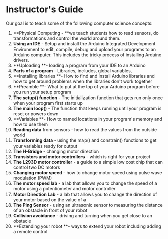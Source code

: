 # Instructor's Guide

Our goal is to teach some of the following computer science concepts:

1. **Physical Computing - **we teach students how to read sensors, do transformations and control the world around them.
2. **Using an IDE** - Setup and install the Arduino Integrated Development Environment to edit, compile, debug and upload your programs to an Arduino computer. This includes the tricky process of installing Arduino drivers.
3. **Uploading **- loading a program from your IDE to an Arduino
4. **Parts of a program** - Libraries, includes, global variables, 
5. **Installing libraries **- How to find and install Arduino libraries and how to get around problems when the libraries don't work together
6. **Preamble **- What to put at the top of your Arduino program before you run your setup program
7. **The setup\(\) function** - The initialization function that gets run only once when your program first starts up
8. **The main loop\(\)** - The function that keeps running until your program is reset or powers down
9. **Variables **- How to named locations in your program's memory and how to use them
10. **Reading data** from sensors - how to read the values from the outside world
11. **Transforming data** - using the map\(\) and constrain\(\) functions to get your variables ready for output
12. **The H-Bridge** - changing motor direction
13. **Transistors and motor controllers** - which is right for your project
14. **The L293D motor controller** - a guide to a simple low cost chip that can control two DC motors
15. **Changing motor speed** - how to change motor speed using pulse wave modulation \(PWM\)
16. **The motor speed lab** - a lab that allows you to change the speed of a motor using a potentiometer and motor controller
17. **Motor Direction Lab** - a lab that allows you to change the direction of your motor based on the value of a 
18. **The Ping Sensor** - using an ultrasonic sensor to measuring the distance of an obstacle in front of your robot
19. **Collision avoidance** - driving and turning when you get close to an obstacle
20. **Extending your robot **- ways to extend your robot including adding a remote control



